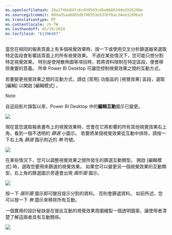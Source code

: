 ```yaml
---
ms.openlocfilehash: 29a274bb847c6c0395d3cdba868024ded326290e
ms.sourcegitcommit: 60dad5aa0d85db790553e537bf8ac34ee3289ba3
ms.translationtype: MT
ms.contentlocale: zh-TW
ms.lasthandoff: 05/29/2019
ms.locfileid: "61396407"
---
```

當您在相同的報表頁面上有多個視覺效果時，按一下或使用交叉分析篩選器來選取特定區段會影響該頁面上的所有視覺效果。 不過在某些情況下，您可能只想分割特定視覺效果。 特別是使用散佈圖等項目時，若將資料限制在特定區段，便會移除重要的意義。 所幸 Power BI Desktop 可讓您控制視覺效果之間的互動方式。

若要變更視覺效果之間的互動方式，請從 [常用]  功能區的 [視覺效果] 區段，選取 [編輯]  以開啟 [編輯模式]  。

>[!NOTE]
>自這段影片錄製以來，Power BI Desktop 中的**編輯互動**圖示已變更。
> 
> 

![](media/3-11a-create-interaction-between-visualizations/3-11a_1.png)

現在當您選取報表畫布上的視覺效果時，您會在它將影響的所有其他視覺效果右上角，看到一個不透明的 *篩選* 小圖示。 若要將某個視覺效果從互動中排除，請按一下右上角 *篩選* 圖示附近的 *無* 符號。

![](media/3-11a-create-interaction-between-visualizations/3-11a_2.png)

在某些情況下，您可以調整視覺效果之間所發生的篩選互動類型。 開啟 [編輯模式]  時，選取您要用來篩選的視覺效果。 如果您可以變更另一個視覺效果的互動類型，右上角的篩選圖示旁邊會出現 *圓形圖* 圖示。

![](media/3-11a-create-interaction-between-visualizations/3-11a_3.png)

按一下 *圓形圖* 圖示即可醒目提示分割的資料。 否則會篩選資料。 如前所述，您可以按一下 *無* 圖示來移除所有互動。

一個實用的設計秘訣是在彼此互動的視覺效果周圍繪製一個透明圖案，讓使用者清楚了解這兩者具有互動關係。

![](media/3-11a-create-interaction-between-visualizations/3-11a_4.png)

